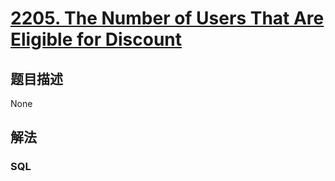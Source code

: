 # [2205. The Number of Users That Are Eligible for Discount](https://leetcode-cn.com/problems/the-number-of-users-that-are-eligible-for-discount)

## 题目描述

<!-- 这里写题目描述 -->

None

## 解法

<!-- 这里可写通用的实现逻辑 -->

<!-- tabs:start -->

### **SQL**

<!-- 这里可写当前语言的特殊实现逻辑 -->

```sql

```

<!-- tabs:end -->
